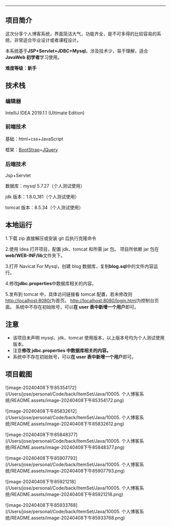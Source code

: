 ---

## 项目简介

这次分享个人博客系统，界面简洁大气，功能齐全，是不可多得的比较容易的系统，非常适合毕业设计或者课程设计。

本系统基于**JSP+Servlet+JDBC+Mysql**。涉及技术少，易于理解，适合**JavaWeb 初学者**学习使用。

**难度等级：新手**

## 技术栈

### 编辑器

IntelliJ IDEA 2019.1.1 (Ultimate Edition)

### 前端技术

基础：html+css+JavaScript

框架：[BootStrap](https://www.bootcss.com/)+[JQuery](https://jquery.com/)

### 后端技术

Jsp+Servlet

数据库：mysql 5.7.27（个人测试使用）

jdk 版本：1.8.0_181（个人测试使用）

tomcat 版本：8.5.34（个人测试使用）

## 本地运行

1.下载 zip 直接解压或安装 git 后执行克隆命令

2.使用 Idea 打开项目，配置 jdk、tomcat 和所需 jar 包。
项目所依赖 jar 包在**web/WEB-INF/lib**文件夹下。

3.打开 Navicat For Mysql，创建 blog 数据库，复制**blog.sql**中的文件内容运行。

4.修改**jdbc.properties**中数据库相关的内容。

5.发布到 tomcat 中，具体访问链接看 tomcat 配置，若未修改则[http://localhost:8080/](http://localhost:8080/)为首页。
[http://localhost:8080/login.html](http://localhost:8080/login.html)为控制台页面。
系统中不存在初始账号，可以**在 user 表中新增一个用户**即可。

## 注意

-   该项目未声明 mysql、jdk、tomcat 使用版本，以上版本号均为个人测试使用版本。
-   注意**修改 jdbc.properties 中数据库相关的内容。**
-   系统中不存在初始账号，可以**在 user 表中新增一个用户**即可。

## 项目截图

![image-20240408下午85354172](/Users/jose/personal/Code/back/ItemSet/Java/10005. 个人博客系统/README.assets/image-20240408下午85354172.png)

![image-20240408下午85832612](/Users/jose/personal/Code/back/ItemSet/Java/10005. 个人博客系统/README.assets/image-20240408下午85832612.png)

![image-20240408下午85848377](/Users/jose/personal/Code/back/ItemSet/Java/10005. 个人博客系统/README.assets/image-20240408下午85848377.png)

![image-20240408下午85907793](/Users/jose/personal/Code/back/ItemSet/Java/10005. 个人博客系统/README.assets/image-20240408下午85907793.png)

![image-20240408下午85921218](/Users/jose/personal/Code/back/ItemSet/Java/10005. 个人博客系统/README.assets/image-20240408下午85921218.png)

![image-20240408下午85933768](/Users/jose/personal/Code/back/ItemSet/Java/10005. 个人博客系统/README.assets/image-20240408下午85933768.png)
